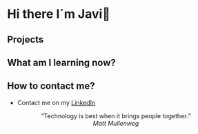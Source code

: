 # Hi there I´m Javi👋


## Projects

## What am I learning now?

## How to contact me?
- Contact me on my [LinkedIn](https://www.linkedin.com/in/javier-plaza-sisqués-b79367172)

<p align="center">
  <q>Technology is best when it brings people together.</q>
  </br>
  <cite>Matt Mullenweg</cite>
</p>

<!--
**JSisques/JSisques** is a ✨ _special_ ✨ repository because its `README.md` (this file) appears on your GitHub profile.

Here are some ideas to get you started:

- 🔭 I’m currently working on ...
- 🌱 I’m currently learning ...
- 👯 I’m looking to collaborate on ...
- 🤔 I’m looking for help with ...
- 💬 Ask me about ...
- 📫 How to reach me: ...
- 😄 Pronouns: ...
- ⚡ Fun fact: ...
-->
